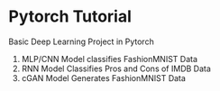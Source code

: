# Pytorch Tutorial
Basic Deep Learning Project in Pytorch

1. MLP/CNN Model classifies FashionMNIST Data
2. RNN Model Classifies Pros and Cons of IMDB Data
3. cGAN Model Generates FashionMNIST Data

